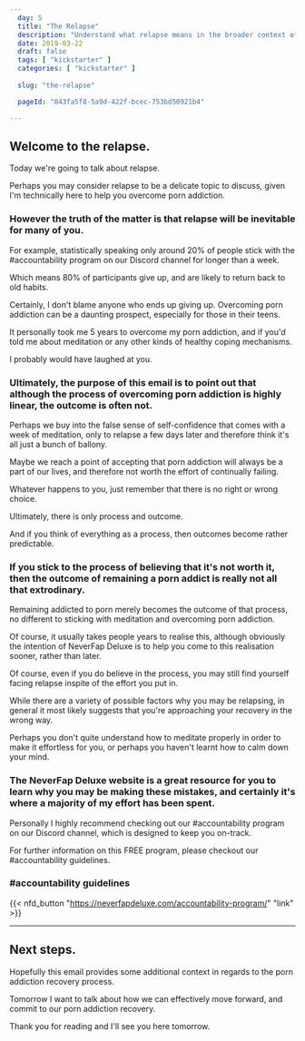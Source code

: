 ```yaml
---
  day: 5
  title: "The Relapse"
  description: "Understand what relapse means in the broader context of your porn addiction recovery."
  date: 2019-03-22
  draft: false
  tags: [ "kickstarter" ]
  categories: [ "kickstarter" ]
  
  slug: "the-relapse"

  pageId: "843fa5f8-5a9d-422f-bcec-753bd50921b4"

---
```



## Welcome to the relapse.


Today we're going to talk about relapse.

Perhaps you may consider relapse to be a delicate topic to discuss, given I'm technically here to help you overcome porn addiction.


### However the truth of the matter is that relapse will be inevitable for many of you.


For example, statistically speaking only around 20% of people stick with the #accountability program on our Discord channel for longer than a week.

Which means 80% of participants give up, and are likely to return back to old habits.

Certainly, I don't blame anyone who ends up giving up. Overcoming porn addiction can be a daunting prospect, especially for those in their teens.

It personally took me 5 years to overcome my porn addiction, and if you'd told me about meditation or any other kinds of healthy coping mechanisms.

I probably would have laughed at you.


### Ultimately, the purpose of this email is to point out that although the process of overcoming porn addiction is highly linear, the outcome is often not.


Perhaps we buy into the false sense of self-confidence that comes with a week of meditation, only to relapse a few days later and therefore think it's all just a bunch of ballony.

Maybe we reach a point of accepting that porn addiction will always be a part of our lives, and therefore not worth the effort of continually failing.

Whatever happens to you, just remember that there is no right or wrong choice.

Ultimately, there is only process and outcome.

And if you think of everything as a process, then outcomes become rather predictable.


### If you stick to the process of believing that it's not worth it, then the outcome of remaining a porn addict is really not all that extrodinary.


Remaining addicted to porn merely becomes the outcome of that process, no different to sticking with meditation and overcoming porn addiction.

Of course, it usually takes people years to realise this, although obviously the intention of NeverFap Deluxe is to help you come to this realisation sooner, rather than later.

Of course, even if you do believe in the process, you may still find yourself facing relapse inspite of the effort you put in.

While there are a variety of possible factors why you may be relapsing, in general it most likely suggests that you're approaching your recovery in the wrong way.

Perhaps you don't quite understand how to meditate properly in order to make it effortless for you, or perhaps you haven't learnt how to calm down your mind.


### The NeverFap Deluxe website is a great resource for you to learn why you may be making these mistakes, and certainly it's where a majority of my effort has been spent.


Personally I highly recommend checking out our #accountability program on our Discord channel, which is designed to keep you on-track.

For further information on this FREE program, please checkout our #accountability guidelines.


### #accountability guidelines


{{< nfd_button "https://neverfapdeluxe.com/accountability-program/" "link" >}}


---

## Next steps.

Hopefully this email provides some additional context in regards to the porn addiction recovery process.

Tomorrow I want to talk about how we can effectively move forward, and commit to our porn addiction recovery.

Thank you for reading and I'll see you here tomorrow.
